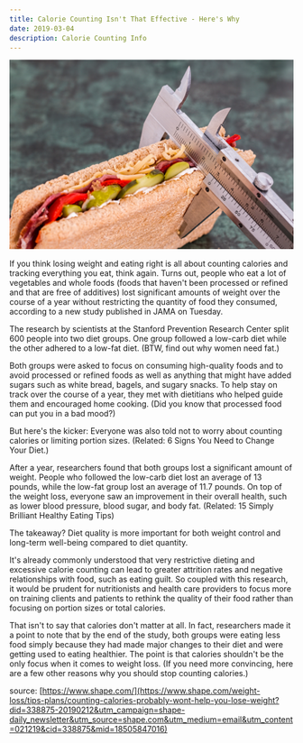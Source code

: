 ```yaml
---
title: Calorie Counting Isn't That Effective - Here's Why
date: 2019-03-04
description: Calorie Counting Info
---
```


![Vintage Typewriter](img/1200/16x9/calories2.jpg)

If you think losing weight and eating right is all about counting calories and tracking everything you eat, think again. Turns out, people who eat a lot of vegetables and whole foods (foods that haven't been processed or refined and that are free of additives) lost significant amounts of weight over the course of a year without restricting the quantity of food they consumed, according to a new study published in JAMA on Tuesday.

The research by scientists at the Stanford Prevention Research Center split 600 people into two diet groups. One group followed a low-carb diet while the other adhered to a low-fat diet. (BTW, find out why women need fat.)

Both groups were asked to focus on consuming high-quality foods and to avoid processed or refined foods as well as anything that might have added sugars such as white bread, bagels, and sugary snacks. To help stay on track over the course of a year, they met with dietitians who helped guide them and encouraged home cooking. (Did you know that processed food can put you in a bad mood?)

But here's the kicker: Everyone was also told not to worry about counting calories or limiting portion sizes. (Related: 6 Signs You Need to Change Your Diet.)

After a year, researchers found that both groups lost a significant amount of weight. People who followed the low-carb diet lost an average of 13 pounds, while the low-fat group lost an average of 11.7 pounds. On top of the weight loss, everyone saw an improvement in their overall health, such as lower blood pressure, blood sugar, and body fat. (Related: 15 Simply Brilliant Healthy Eating Tips)

The takeaway? Diet quality is more important for both weight control and long-term well-being compared to diet quantity.

It's already commonly understood that very restrictive dieting and excessive calorie counting can lead to greater attrition rates and negative relationships with food, such as eating guilt. So coupled with this research, it would be prudent for nutritionists and health care providers to focus more on training clients and patients to rethink the quality of their food rather than focusing on portion sizes or total calories.

That isn't to say that calories don't matter at all. In fact, researchers made it a point to note that by the end of the study, both groups were eating less food simply because they had made major changes to their diet and were getting used to eating healthier. The point is that calories shouldn't be the only focus when it comes to weight loss. (If you need more convincing, here are a few other reasons why you should stop counting calories.)

source: [https://www.shape.com/](https://www.shape.com/weight-loss/tips-plans/counting-calories-probably-wont-help-you-lose-weight?did=338875-20190212&utm_campaign=shape-daily_newsletter&utm_source=shape.com&utm_medium=email&utm_content=021219&cid=338875&mid=18505847016)
